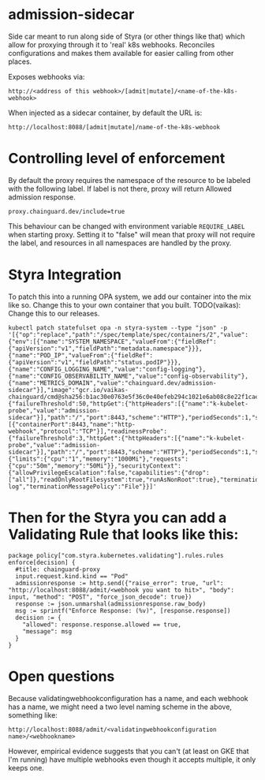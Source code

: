# admission-sidecar

Side car meant to run along side of Styra (or other things like that) which
allow for proxying through it to 'real' k8s webhooks. Reconciles configurations
and makes them available for easier calling from other places.

Exposes webhooks via:
```
http://<address of this webhook>/[admit|mutate]/<name-of-the-k8s-webhook>
```

When injected as a sidecar container, by default the URL is:
```
http://localhost:8088/[admit|mutate]/name-of-the-k8s-webhook
```

# Controlling level of enforcement

By default the proxy requires the namespace of the resource to be labeled with
the following label. If label is not there, proxy will return Allowed
admission response.
```
proxy.chainguard.dev/include=true
```

This behaviour can be changed with environment variable `REQUIRE_LABEL` when
starting proxy. Setting it to "false" will mean that proxy will not require the
label, and resources in all namespaces are handled by the proxy.

# Styra Integration

To patch this into a running OPA system, we add our container into the mix like so. Change this to your own container that you built. TODO(vaikas): Change this to our releases.

```
kubectl patch statefulset opa -n styra-system --type "json" -p '[{"op":"replace","path":"/spec/template/spec/containers/2","value": {"env":[{"name":"SYSTEM_NAMESPACE","valueFrom":{"fieldRef":{"apiVersion":"v1","fieldPath":"metadata.namespace"}}},{"name":"POD_IP","valueFrom":{"fieldRef":{"apiVersion":"v1","fieldPath":"status.podIP"}}},{"name":"CONFIG_LOGGING_NAME","value":"config-logging"},{"name":"CONFIG_OBSERVABILITY_NAME","value":"config-observability"},{"name":"METRICS_DOMAIN","value":"chainguard.dev/admission-sidecar"}],"image":"gcr.io/vaikas-chainguard/cmd@sha256:b1ac30e0763e5f36c0e40efeb294c1021e6ab08c8e22f1cae3122396eb894e55","imagePullPolicy":"IfNotPresent","livenessProbe":{"failureThreshold":50,"httpGet":{"httpHeaders":[{"name":"k-kubelet-probe","value":"admission-sidecar"}],"path":"/","port":8443,"scheme":"HTTP"},"periodSeconds":1,"successThreshold":1,"timeoutSeconds":1},"name":"controller","ports":[{"containerPort":8443,"name":"http-webhook","protocol":"TCP"}],"readinessProbe":{"failureThreshold":3,"httpGet":{"httpHeaders":[{"name":"k-kubelet-probe","value":"admission-sidecar"}],"path":"/","port":8443,"scheme":"HTTP"},"periodSeconds":1,"successThreshold":1,"timeoutSeconds":1},"resources":{"limits":{"cpu":"1","memory":"1000Mi"},"requests":{"cpu":"50m","memory":"50Mi"}},"securityContext":{"allowPrivilegeEscalation":false,"capabilities":{"drop":["all"]},"readOnlyRootFilesystem":true,"runAsNonRoot":true},"terminationMessagePath":"/dev/termination-log","terminationMessagePolicy":"File"}}]'

```


# Then for the Styra you can add a Validating Rule that looks like this:

```
package policy["com.styra.kubernetes.validating"].rules.rules
enforce[decision] {
  #title: chainguard-proxy
  input.request.kind.kind == "Pod"
  admissionresponse := http.send({"raise_error": true, "url": "http://localhost:8088/admit/<webhook you want to hit>", "body": input, "method": "POST", "force_json_decode": true})
  response := json.unmarshal(admissionresponse.raw_body)
  msg := sprintf("Enforce Response: (%v)", [response.response])
  decision := {
    "allowed": response.response.allowed == true,
    "message": msg
  }
}
```

# Open questions

Because validatingwebhookconfiguration has a name, and each webhook has a name,
we might need a two level naming scheme in the above, something like:

```
http://localhost:8088/admit/<validatingwebhookconfiguration name>/<webhookname>
```

However, empirical evidence suggests that you can't (at least on GKE that I'm
running) have multiple webhooks even though it accepts multiple, it only keeps
one.
